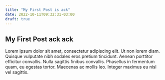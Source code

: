 ```yaml
---
title: "My First Post is ack"
date: 2022-10-11T09:32:31-03:00
draft: true
---
```


## My First Post ack ack

Lorem ipsum dolor sit amet, consectetur adipiscing elit. Ut non lorem diam. Quisque vulputate nibh sodales eros pretium tincidunt. Aenean porttitor efficitur convallis. Nulla sagittis finibus convallis. Phasellus in fermentum quam, eu egestas tortor. Maecenas ac mollis leo. Integer maximus eu nisl vel sagittis.

